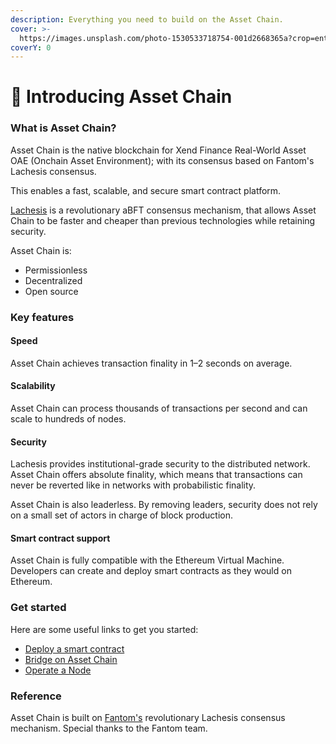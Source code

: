 ```yaml
---
description: Everything you need to build on the Asset Chain.
cover: >-
  https://images.unsplash.com/photo-1530533718754-001d2668365a?crop=entropy&cs=srgb&fm=jpg&ixid=M3wxOTcwMjR8MHwxfHNlYXJjaHw4fHxibHVlfGVufDB8fHx8MTcxNjI2NTg0MHww&ixlib=rb-4.0.3&q=85
coverY: 0
---
```


# 🔵 Introducing Asset Chain

### What is Asset Chain? <a href="#what-is-fantom" id="what-is-fantom"></a>

Asset Chain is the native blockchain for Xend Finance Real-World Asset OAE (Onchain Asset Environment); with its consensus based on Fantom's Lachesis consensus.&#x20;

This enables a fast, scalable, and secure smart contract platform.

[Lachesis](https://docs.fantom.foundation/technology/lachesis-abft) is a revolutionary aBFT consensus mechanism, that allows Asset Chain to be faster and cheaper than previous technologies while retaining security.

Asset Chain is:

* Permissionless
* Decentralized
* Open source



### Key features <a href="#key-features" id="key-features"></a>

#### Speed <a href="#speed" id="speed"></a>

Asset Chain achieves transaction finality in 1–2 seconds on average.

#### Scalability <a href="#scalability" id="scalability"></a>

Asset Chain can process thousands of transactions per second and can scale to hundreds of nodes.

#### Security <a href="#security" id="security"></a>

Lachesis provides institutional-grade security to the distributed network. Asset Chain offers absolute finality, which means that transactions can never be reverted like in networks with probabilistic finality.

Asset Chain is also leaderless. By removing leaders, security does not rely on a small set of actors in charge of block production.

#### Smart contract support <a href="#smart-contract-support" id="smart-contract-support"></a>

Asset Chain is fully compatible with the Ethereum Virtual Machine. Developers can create and deploy smart contracts as they would on Ethereum.



### Get started <a href="#get-started" id="get-started"></a>

Here are some useful links to get you started:

* [Deploy a smart contract](quick-start.md)
* [Bridge on Asset Chain](../tools/bridge.md)
* [Operate a Node](../tools/operate-a-node.md)



### Reference

Asset Chain is built on [Fantom's](https://fantom.foundation/) revolutionary Lachesis consensus mechanism. Special thanks to the Fantom team.

&#x20;

